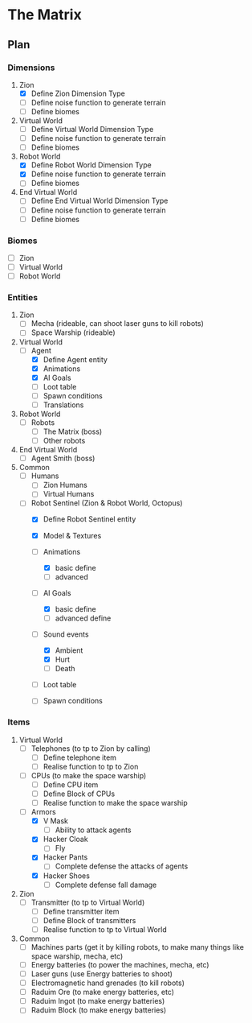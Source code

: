 # The Matrix

## Plan

### Dimensions

1. Zion
   - [x] Define Zion Dimension Type
   - [ ] Define noise function to generate terrain
   - [ ] Define biomes

2. Virtual World
   - [ ] Define Virtual World Dimension Type
   - [ ] Define noise function to generate terrain
   - [ ] Define biomes

3. Robot World
   - [x] Define Robot World Dimension Type
   - [x] Define noise function to generate terrain
   - [ ] Define biomes

4. End Virtual World
   - [ ] Define End Virtual World Dimension Type
   - [ ] Define noise function to generate terrain
   - [ ] Define biomes

### Biomes

- [ ] Zion
- [ ] Virtual World
- [ ] Robot World

### Entities

1. Zion
   - [ ] Mecha (rideable, can shoot laser guns to kill robots)
   - [ ] Space Warship (rideable)
2. Virtual World
   - [ ] Agent
      - [x] Define Agent entity
      - [x] Animations
      - [x] AI Goals
      - [ ] Loot table
      - [ ] Spawn conditions
      - [ ] Translations
3. Robot World
   - [ ] Robots
      - [ ] The Matrix (boss)
      - [ ] Other robots
4. End Virtual World
   - [ ] Agent Smith (boss)
5. Common
   - [ ] Humans
      - [ ] Zion Humans
      - [ ] Virtual Humans
   - [ ] Robot Sentinel (Zion & Robot World, Octopus)
      - [x] Define Robot Sentinel entity
      - [x] Model & Textures
      - [ ] Animations
         - [x] basic define
         - [ ] advanced
      - [ ] AI Goals
         - [x] basic define
         - [ ] advanced define
      - [ ] Sound events
         - [x] Ambient
         - [x] Hurt
         - [ ] Death
      - [ ] Loot table
      - [ ] Spawn conditions


### Items

1. Virtual World
   - [ ] Telephones (to tp to Zion by calling)
      - [ ] Define telephone item
      - [ ] Realise function to tp to Zion
   - [ ] CPUs (to make the space warship)
      - [ ] Define CPU item
      - [ ] Define Block of CPUs
      - [ ] Realise function to make the space warship
   - [ ] Armors
      - [x] V Mask
         - [ ] Ability to attack agents
      - [x] Hacker Cloak
         - [ ] Fly
      - [x] Hacker Pants
         - [ ] Complete defense the attacks of agents
      - [x] Hacker Shoes
         - [ ] Complete defense fall damage

2. Zion
   - [ ] Transmitter (to tp to Virtual World)
      - [ ] Define transmitter item
      - [ ] Define Block of transmitters
      - [ ] Realise function to tp to Virtual World

3. Common
   - [ ] Machines parts (get it by killing robots, to make many things like space warship, mecha, etc)
   - [ ] Energy batteries (to power the machines, mecha, etc)
   - [ ] Laser guns (use Energy batteries to shoot)
   - [ ] Electromagnetic hand grenades (to kill robots)
   - [ ] Raduim Ore (to make energy batteries, etc)
   - [ ] Raduim Ingot (to make energy batteries)
   - [ ] Raduim Block (to make energy batteries)
